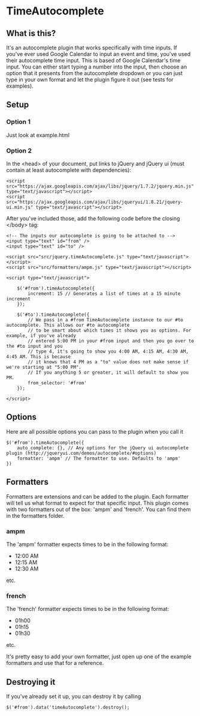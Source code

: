 # TimeAutocomplete

## What is this?
It's an autocomplete plugin that works specifically with time inputs. If you've ever used Google Calendar to input an event and time, you've used their autocomplete time input. This is based of Google Calendar's time input.
You can either start typing a number into the input, then choose an option that it presents from the autocomplete dropdown or you can just type in your own format and let the plugin figure it out (see tests for examples).

## Setup

### Option 1
Just look at example.html

### Option 2
In the &lt;head&gt; of your document, put links to jQuery and jQuery ui (must contain at least autocomplete with dependencies):

    <script src="https://ajax.googleapis.com/ajax/libs/jquery/1.7.2/jquery.min.js" type="text/javascript"></script>
    <script src="https://ajax.googleapis.com/ajax/libs/jqueryui/1.8.21/jquery-ui.min.js" type="text/javascript"></script>

After you've included those, add the following code before the closing &lt;/body&gt; tag:

    <!-- The inputs our autocomplete is going to be attached to -->
    <input type="text" id="from" />
    <input type="text" id="to" />

    <script src="src/jquery.timeAutocomplete.js" type="text/javascript"></script>
    <script src="src/formatters/ampm.js" type="text/javascript"></script>

    <script type="text/javascript">

        $('#from').timeAutocomplete({
            increment: 15 // Generates a list of times at a 15 minute increment
        });

        $('#to').timeAutocomplete({
            // We pass in a #from TimeAutocomplete instance to our #to autocomplete. This allows our #to autocomplete
            // to be smart about which times it shows you as options. For example, if you've already
            // entered 5:00 PM in your #from input and then you go over to the #to input and you
            // type 4, it's going to show you 4:00 AM, 4:15 AM, 4:30 AM, 4:45 AM. This is because
            // it knows that 4 PM as a "to" value does not make sense if we're starting at "5:00 PM".
            // If you anything 5 or greater, it will default to show you PM.
            from_selector: '#from'
        });

    </script>

## Options
Here are all possible options you can pass to the plugin when you call it

    $('#from').timeAutocomplete({
        auto_complete: {}, // Any options for the jQuery ui autocomplete plugin (http://jqueryui.com/demos/autocomplete/#options)
        formatter: 'ampm' // The formatter to use. Defaults to 'ampm'
    })


## Formatters
Formatters are extensions and can be added to the plugin. Each formatter will tell us what format to expect for that specific input.
This plugin comes with two formatters out of the box: 'ampm' and 'french'. You can find them in the formatters folder.

### ampm
The 'ampm' formatter expects times to be in the following format:
* 12:00 AM
* 12:15 AM
* 12:30 AM

etc.

### french
The 'french' formatter expects times to be in the following format:
* 01h00
* 01h15
* 01h30

etc.

It's pretty easy to add your own formatter, just open up one of the example formatters and use that for a reference.

## Destroying it
If you've already set it up, you can destroy it by calling

    $('#from').data('timeAutocomplete').destroy();